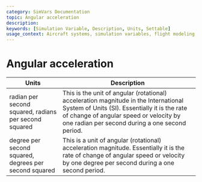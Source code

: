 ```yaml
---
category: SimVars Documentation
topic: Angular acceleration
description: 
keywords: [Simulation Variable, Description, Units, Settable]
usage_context: Aircraft systems, simulation variables, flight modeling
---
```


# Angular acceleration

| Units | Description |
| --- | --- |
| radian per second squared, radians per second squared | This is the unit of angular (rotational) acceleration magnitude in the International System of Units (SI). Essentially it is the rate of change of angular speed or velocity by one radian per second during a one second period. |
| degree per second squared, degrees per second squared | This is a unit of angular (rotational) acceleration magnitude. Essentially it is the rate of change of angular speed or velocity by one degree per second during a one second period. |